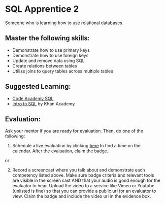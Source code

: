 # SQL Apprentice 2

Someone who is learning how to use relational databases.

## Master the following skills:

* Demonstrate how to use primary keys
* Demonstrate how to use foreign keys
* Update and remove data using SQL
* Create relations between tables
* Utilize joins to query tables across multiple tables
 
## Suggested Learning:

* [Code Academy SQL](https://www.codecademy.com/learn/learn-sql)
* [Intro to SQL](https://www.khanacademy.org/computing/computer-programming/sql) by Khan Academy

## Evaluation:

Ask your mentor if you are ready for evaluation. Then, do one of the following:

1. Schedule a live evaluation by clicking [here](http://evals.codex.academy) to find a time on the calendar. After the evaluation, claim the badge.

or

2. Record a screencast where you talk about and demonstrate each competency listed above. Make sure badge criteria and relevant tools are visible in the screen cast AND that your audio is good enough for the evaluator to hear. Upload the video to a service like Vimeo or Youtube (unlisted is fine) so that you can provide a public url for an evaluator to view. Claim the badge and include the video url in the evidence box.
